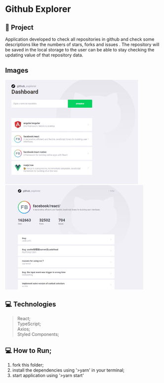# Github Explorer
## 🚀 Project
Application developed to check all repositories in github and check some descriptions like the numbers of stars, forks and issues .
The repository will be saved in the local storage to the user can be able to stay checking the updating value of that repository data.

## Images
<div style={{display: "flex", justifyContent: "space-between"}}>
  <img src="https://github.com/GabrielBrotas/Github-Explorer/blob/main/src/assets/landing.JPG" width="430px" />
  &nbsp
  <img src="https://github.com/GabrielBrotas/Github-Explorer/blob/main/src/assets/repository.JPG" width="447px" style={{marginLeft: '30px'}} />
</div>

## 💻 Technologies
  >React; <br />
  >TypeScript; <br />
  >Axios; <br />
  >Styled Components; <br />
 
## 💻 How to Run;
  1. fork this folder;
  2. install the dependencies using '>yarn' in your terminal;
  3. start application using '>yarn start'
